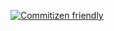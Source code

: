 <!-- README.md -->

[![Commitizen friendly](https://img.shields.io/badge/commitizen-friendly-brightgreen.svg)](http://commitizen.github.io/cz-cli/)
